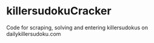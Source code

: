 # killersudokuCracker

Code for scraping, solving and entering killersudokus on dailykillersudoku.com
